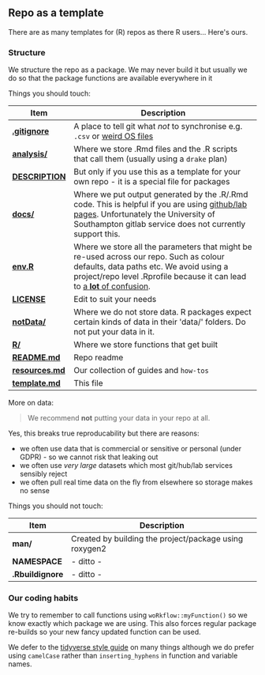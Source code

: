 ## Repo as a template

There are as many templates for (R) repos as there R users... Here's ours.

### Structure

We structure the repo as a package. We may never build it but usually we do so that the package functions are available everywhere in it

Things you should touch:

| Item        | Description  |
| --- | --- |
| **[.gitignore](.gitignore)** | A place to tell git what _not_ to synchronise e.g. `.csv` or [weird OS files](https://gist.github.com/adamgit/3786883)|
| **[analysis/](analysis/)** | Where we store .Rmd files and the .R scripts that call them (usually using a `drake` plan) |
| **[DESCRIPTION](DESCRIPTION)** | But only if you use this as a template for your own repo - it is a special file for packages |
| **[docs/](docs/)** | Where we put output generated by the .R/.Rmd code. This is helpful if you are using [github/lab pages](https://guides.github.com/features/pages/). Unfortunately the University of Southampton gitlab service does not currently support this. |
| **[env.R](env.R)**  | Where we store all the parameters that might be re-used across our repo. Such as colour defaults, data paths etc. We avoid using a project/repo level .Rprofile because it can lead to [a **lot** of confusion](https://support.rstudio.com/hc/en-us/articles/360047157094-Managing-R-with-Rprofile-Renviron-Rprofile-site-Renviron-site-rsession-conf-and-repos-conf). |
| **[LICENSE](LICENSE)** | Edit to suit your needs |
| **[notData/](notData/)** | Where we do not store data. R packages expect certain kinds of data in their 'data/' folders. Do not put your data in it. |
| **[R/](R/)** | Where we store functions that get built |
| **[README.md](README.md)** | Repo readme |
| **[resources.md](resources.md)** | Our collection of guides and `how-tos` |
| **[template.md](template.md)** | This file |

More on data:

> We recommend **not** putting your data in your repo at all. 

Yes, this breaks true reproducability but there are reasons:
 * we often use data that is commercial or sensitive or personal (under GDPR) - so we cannot risk that leaking out
 * we often use _very large_ datasets which most git/hub/lab services sensibly reject
 * we often pull real time data on the fly from elsewhere so storage makes no sense 
        
Things you should not touch:

| Item        | Description  |
| --- | --- |
| **man/** | Created by building the project/package using roxygen2 |
| **NAMESPACE** | - ditto - |
| **.Rbuildignore** | - ditto - |

### Our coding habits

We try to remember to call functions using `woRkflow::myFunction()` so we know exactly which package we are using. This also forces regular package re-builds so your new fancy updated function can be used.

We defer to the [tidyverse style guide](https://style.tidyverse.org/) on many things although we do prefer using `camelCase` rather than `inserting_hyphens` in function and variable names.
